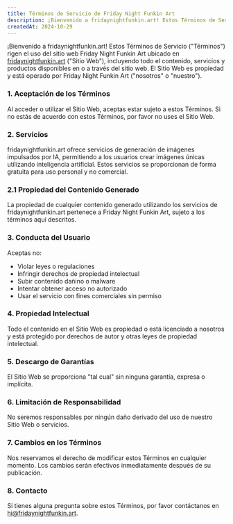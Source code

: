 ```yaml
---
title: Términos de Servicio de Friday Night Funkin Art
description: ¡Bienvenido a fridaynightfunkin.art! Estos Términos de Servicio ("Términos") rigen el uso del sitio web Friday Night Funkin Art ubicado en fridaynightfunkin.art, incluyendo todo el contenido, servicios y productos disponibles en o a través del sitio web. El Sitio Web es propiedad y está operado por Friday Night Funkin Art ("nosotros" o "nuestro").
createdAt: 2024-10-29
---
```


¡Bienvenido a fridaynightfunkin.art! Estos Términos de Servicio ("Términos") rigen el uso del sitio web Friday Night Funkin Art ubicado en [fridaynightfunkin.art](https://fridaynightfunkin.art/) ("Sitio Web"), incluyendo todo el contenido, servicios y productos disponibles en o a través del sitio web. El Sitio Web es propiedad y está operado por Friday Night Funkin Art ("nosotros" o "nuestro").

### 1. Aceptación de los Términos

Al acceder o utilizar el Sitio Web, aceptas estar sujeto a estos Términos. Si no estás de acuerdo con estos Términos, por favor no uses el Sitio Web.

### 2. Servicios

fridaynightfunkin.art ofrece servicios de generación de imágenes impulsados por IA, permitiendo a los usuarios crear imágenes únicas utilizando inteligencia artificial. Estos servicios se proporcionan de forma gratuita para uso personal y no comercial.

### 2.1 Propiedad del Contenido Generado

La propiedad de cualquier contenido generado utilizando los servicios de fridaynightfunkin.art pertenece a Friday Night Funkin Art, sujeto a los términos aquí descritos.

### 3. Conducta del Usuario

Aceptas no:
- Violar leyes o regulaciones
- Infringir derechos de propiedad intelectual
- Subir contenido dañino o malware
- Intentar obtener acceso no autorizado
- Usar el servicio con fines comerciales sin permiso

### 4. Propiedad Intelectual

Todo el contenido en el Sitio Web es propiedad o está licenciado a nosotros y está protegido por derechos de autor y otras leyes de propiedad intelectual.

### 5. Descargo de Garantías

El Sitio Web se proporciona "tal cual" sin ninguna garantía, expresa o implícita.

### 6. Limitación de Responsabilidad

No seremos responsables por ningún daño derivado del uso de nuestro Sitio Web o servicios.

### 7. Cambios en los Términos

Nos reservamos el derecho de modificar estos Términos en cualquier momento. Los cambios serán efectivos inmediatamente después de su publicación.

### 8. Contacto

Si tienes alguna pregunta sobre estos Términos, por favor contáctanos en [hi@fridaynightfunkin.art](mailto:hi@fridaynightfunkin.art). 